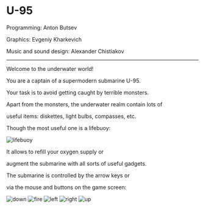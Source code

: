 <!-- Note that this is the translation of the original help text, and thus is covered by the same copyright as the original help. See the Licensing section in the accompanying README file for licensing details. The original text belongs to Nikita, Ltd. -->
# U-95

Programming: Anton Butsev

Graphics: Evgeniy Kharkevich

Music and sound design: Alexander Chistiakov

---
Welcome to the underwater world!

You are a captain of a supermodern submarine U-95.

Your task is to avoid getting caught by terrible monsters. 

Apart from the monsters, the underwater realm contain lots of 

useful items: diskettes, light bulbs, compasses, etc. 

Though the most useful one is a lifebuoy:

![lifebuoy](data://bm0)

It allows to refill your oxygen supply or 

augment the submarine with all sorts of useful gadgets.

The submarine is controlled by the arrow keys or 

via the mouse and buttons on the game screen:

![down](data://bm1) ![fire](data://bm2) ![left](data://bm3) ![right](data://bm4) ![up](data://bm5)
